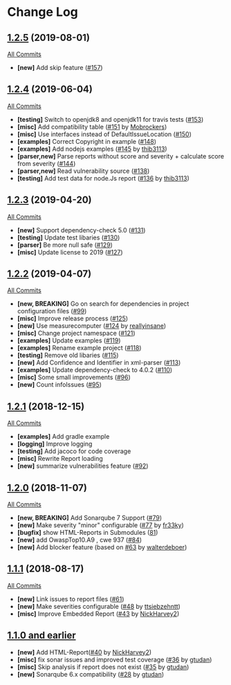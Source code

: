 # Change Log

## [1.2.5](https://github.com/dependency-check/dependency-check-sonar-plugin/tree/1.2.5) (2019-08-01)
[All Commits](https://github.com/dependency-check/dependency-check-sonar-plugin/compare/1.2.4...1.2.5)

- **[new]** Add skip feature ([#157](https://github.com/dependency-check/dependency-check-sonar-plugin/pull/157))

## [1.2.4](https://github.com/dependency-check/dependency-check-sonar-plugin/tree/1.2.4) (2019-06-04)
[All Commits](https://github.com/dependency-check/dependency-check-sonar-plugin/compare/1.2.3...1.2.4)

- **[testing]** Switch to openjdk8 and openjdk11 for travis tests ([#153](https://github.com/dependency-check/dependency-check-sonar-plugin/pull/153))
- **[misc]** Add compatibility table ([#151](https://github.com/dependency-check/dependency-check-sonar-plugin/pull/151) by [Mobrockers](https://github.com/Mobrockers))
- **[misc]** Use interfaces instead of DefaultIssueLocation ([#150](https://github.com/dependency-check/dependency-check-sonar-plugin/pull/150/files))
- **[examples]** Correct Copyright in example ([#148](https://github.com/dependency-check/dependency-check-sonar-plugin/pull/148))
- **[examples]** Add nodejs examples ([#145](https://github.com/dependency-check/dependency-check-sonar-plugin/pull/145) by [thib3113](https://github.com/thib3113))
- **[parser,new]** Parse reports without score and severity + calculate score from severity ([#144](https://github.com/dependency-check/dependency-check-sonar-plugin/pull/144))
- **[parser,new]** Read vulnerability source ([#138](https://github.com/dependency-check/dependency-check-sonar-plugin/pull/138))
- **[testing]** Add test data for node.Js report ([#136](https://github.com/dependency-check/dependency-check-sonar-plugin/pull/136) by [thib3113](https://github.com/thib3113))

## [1.2.3](https://github.com/dependency-check/dependency-check-sonar-plugin/tree/1.2.3) (2019-04-20)
[All Commits](https://github.com/dependency-check/dependency-check-sonar-plugin/compare/1.2.2...1.2.3)

- **[new]** Support dependency-check 5.0 ([#131](https://github.com/dependency-check/dependency-check-sonar-plugin/pull/131))
- **[testing]** Update test libaries ([#130](https://github.com/dependency-check/dependency-check-sonar-plugin/pull/130))
- **[parser]** Be more null safe ([#129](https://github.com/dependency-check/dependency-check-sonar-plugin/pull/129))
- **[misc]** Update license to 2019 ([#127](https://github.com/dependency-check/dependency-check-sonar-plugin/pull/127))

## [1.2.2](https://github.com/dependency-check/dependency-check-sonar-plugin/tree/1.2.2) (2019-04-07)
[All Commits](https://github.com/dependency-check/dependency-check-sonar-plugin/compare/1.2.1...1.2.2)

- **[new, BREAKING]** Go on search for dependencies in project configuration files ([#99](https://github.com/dependency-check/dependency-check-sonar-plugin/pull/99))
- **[misc]** Improve release process ([#125](https://github.com/dependency-check/dependency-check-sonar-plugin/pull/125))
- **[new]** Use measurecomputer ([#124](https://github.com/dependency-check/dependency-check-sonar-plugin/pull/124) by [reallyinsane](https://github.com/reallyinsane))
- **[misc]** Change project namespace ([#121](https://github.com/dependency-check/dependency-check-sonar-plugin/pull/121))
- **[examples]** Update examples ([#119](https://github.com/dependency-check/dependency-check-sonar-plugin/pull/119/files))
- **[examples]** Rename example project ([#118](https://github.com/dependency-check/dependency-check-sonar-plugin/pull/118))
- **[testing]** Remove old libaries ([#115](https://github.com/dependency-check/dependency-check-sonar-plugin/pull/115))
- **[new]** Add Confidence and Identifier in xml-parser ([#113](https://github.com/dependency-check/dependency-check-sonar-plugin/pull/113))
- **[examples]** Update dependency-check to 4.0.2 ([#110](https://github.com/dependency-check/dependency-check-sonar-plugin/pull/110))
- **[misc]** Some small improvements ([#96](https://github.com/dependency-check/dependency-check-sonar-plugin/pull/96))
- **[new]** Count infoIssues ([#95](https://github.com/dependency-check/dependency-check-sonar-plugin/pull/95))

## [1.2.1](https://github.com/dependency-check/dependency-check-sonar-plugin/tree/1.2.1) (2018-12-15)
[All Commits](https://github.com/dependency-check/dependency-check-sonar-plugin/compare/1.2.0...1.2.1)

- **[examples]** Add gradle example
- **[logging]** Improve logging
- **[testing]**  Add jacoco for code coverage
- **[misc]** Rewrite Report loading
- **[new]** summarize vulnerabilities feature ([#92](https://github.com/dependency-check/dependency-check-sonar-plugin/pull/92/files))


## [1.2.0](https://github.com/dependency-check/dependency-check-sonar-plugin/tree/1.2.0) (2018-11-07)
[All Commits](https://github.com/dependency-check/dependency-check-sonar-plugin/compare/1.1.1...1.2.0)

- **[new, BREAKING]** Add Sonarqube 7 Support ([#79](https://github.com/dependency-check/dependency-check-sonar-plugin/pull/79))
- **[new]** Make severity "minor" configurable ([#77](https://github.com/dependency-check/dependency-check-sonar-plugin/pull/77) by [fr33ky](https://github.com/fr33ky))
- **[bugfix]** show HTML-Reports in Submodules ([81](https://github.com/dependency-check/dependency-check-sonar-plugin/pull/81))
- **[new]** add OwaspTop10.A9 , cwe 937 ([#84](https://github.com/dependency-check/dependency-check-sonar-plugin/pull/84))
- **[new]** Add blocker feature (based on [#63](https://github.com/dependency-check/dependency-check-sonar-plugin/pull/63) by [walterdeboer]( https://github.com/walterdeboer))

## [1.1.1](https://github.com/dependency-check/dependency-check-sonar-plugin/tree/1.1.1) (2018-08-17)
[All Commits](https://github.com/dependency-check/dependency-check-sonar-plugin/compare/1.1.0...1.1.1)

- **[new]** Link issues to report files ([#61](https://github.com/dependency-check/dependency-check-sonar-plugin/pull/61))
- **[new]** Make severities configurable ([#48](https://github.com/dependency-check/dependency-check-sonar-plugin/pull/48) by [ttsiebzehntt](https://github.com/ttsiebzehntt))
- **[misc]** Improve Embedded Report ([#43](https://github.com/dependency-check/dependency-check-sonar-plugin/pull/43) by [NickHarvey2](https://github.com/NickHarvey2))

## [1.1.0 and earlier ](https://github.com/dependency-check/dependency-check-sonar-plugin/tree/1.1.0)

- **[new]** Add HTML-Report([#40](https://github.com/dependency-check/dependency-check-sonar-plugin/pull/40) by [NickHarvey2](https://github.com/NickHarvey2))
- **[misc]** fix sonar issues and improved test coverage ([#36](https://github.com/dependency-check/dependency-check-sonar-plugin/pull/36) by [gtudan](https://github.com/gtudan))
- **[misc]** Skip analysis if report does not exist ([#35](https://github.com/dependency-check/dependency-check-sonar-plugin/pull/35) by [gtudan](https://github.com/gtudan))
- **[new]** Sonarqube 6.x compatibility ([#28](https://github.com/dependency-check/dependency-check-sonar-plugin/pull/28) by [gtudan](https://github.com/gtudan))
